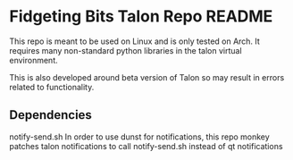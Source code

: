 # Fidgeting Bits Talon Repo README
This repo is meant to be used on Linux and is only tested on Arch.
It requires many non-standard python libraries in the talon virtual environment.

This is also developed around beta version of Talon so may result in errors related to functionality.

## Dependencies
notify-send.sh
In order to use dunst for notifications, this repo monkey patches talon notifications to call notify-send.sh instead of qt notifications
